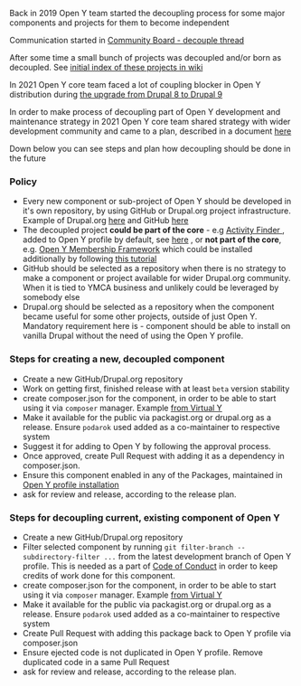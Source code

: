Back in 2019 Open Y team started the decoupling process for some major components and projects for them to become independent

Communication started in  [Community Board - decouple thread](https://community.openymca.org/t/ejecting-modules-from-openy-distro-as-independent-projects/513)

After some time a small bunch of projects was decoupled and/or born as decoupled. See [initial index of these projects in wiki](https://github.com/ymcatwincities/openy/wiki/Decoupled-(-external-)-projects-of-OpenY)

In 2021 Open Y core team faced a lot of coupling blocker in Open Y distribution during [the upgrade from Drupal 8 to Drupal 9](https://github.com/ymcatwincities/openy/milestone/21)

In order to make process of decoupling part of Open Y development and maintenance strategy in 2021 Open Y core team shared strategy with wider development community and came to a plan, described in a document [here](https://docs.google.com/presentation/d/1H09GsUsSdt3RoN7rbKpNv4eihCNos74Y2KCbJBJXRqc/edit?usp=sharing)

Down below you can see steps and plan how decoupling should be done in the future

### Policy

- Every new component or sub-project of Open Y should be developed in it's own repository, by using GitHub or Drupal.org project infrastructure. Example of Drupal.org [here](https://www.drupal.org/project/paragraph_skins) and GitHub [here](https://github.com/ymcatwincities/openy_activity_finder)
- The decoupled project **could be part of the core** - e.g [Activity Finder ](https://github.com/ymcatwincities/openy_activity_finder), added to Open Y profile by default, see [here](https://github.com/ymcatwincities/openy/blob/9.2.8.0/composer.json#L112) , or **not part of the core**, e.g. [Open Y Membership Framework](https://github.com/ymcatwincities/openy_memberships) which could be installed additionally by following [this tutorial](https://github.com/ymcatwincities/openy_memberships/blob/master/README.md#installation)
- GitHub should be selected as a repository when there is no strategy to make a component or project available for wider Drupal.org community. When it is tied to YMCA business and unlikely could be leveraged by somebody else
- Drupal.org should be selected as a repository when the component became useful for some other projects, outside of just Open Y. Mandatory requirement here is - component should be able to install on vanilla Drupal without the need of using the Open Y profile.

### Steps for creating a new, decoupled component

- Create a new GitHub/Drupal.org repository
- Work on getting first, finished release with at least `beta` version stability
- create composer.json for the component, in order to be able to start using it via `composer` manager. Example [from Virtual Y](https://github.com/ymcatwincities/openy_gated_content/blob/1.2.4/composer.json)
- Make it available for the public via packagist.org or drupal.org as a release. Ensure `podarok` used added as a co-maintainer to respective system
- Suggest it for adding to Open Y by following the approval process.
- Once approved, create Pull Request with adding it as a dependency in composer.json.
- Ensure this component enabled in any of the Packages, maintained in [Open Y profile installation](https://github.com/ymcatwincities/openy/blob/9.2.8.0/openy.packages.yml) 
- ask for review and release, according to the release plan.

### Steps for decoupling current, existing component of Open Y

- Create a new GitHub/Drupal.org repository
- Filter selected component by running `git filter-branch --subdirectory-filter ...` from the latest development branch of Open Y profile. This is needed as a part of [Code of Conduct](https://github.com/ymcatwincities/openy/wiki/Open-Y-Code-of-Conduct-and-Best-Practices) in order to keep credits of work done for this component.
- create composer.json for the component, in order to be able to start using it via `composer` manager. Example [from Virtual Y](https://github.com/ymcatwincities/openy_gated_content/blob/1.2.4/composer.json)
- Make it available for the public via packagist.org or drupal.org as a release. Ensure `podarok` used added as a co-maintainer to respective system
- Create Pull Request with adding this package back to Open Y profile via composer.json
- Ensure ejected code is not duplicated in Open Y profile. Remove duplicated code in a same Pull Request
- ask for review and release, according to the release plan.